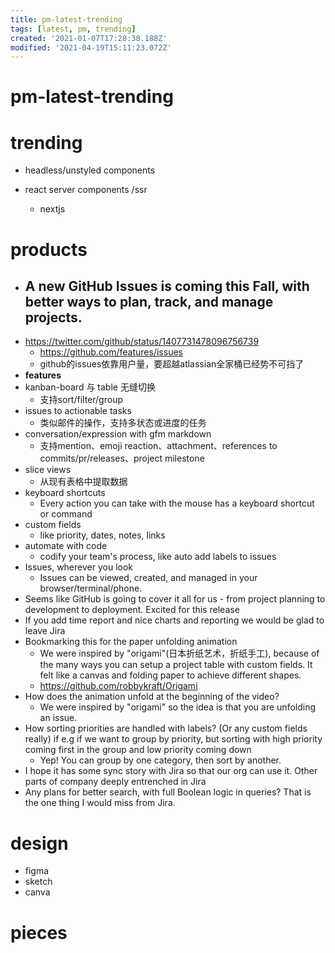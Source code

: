 ```yaml
---
title: pm-latest-trending
tags: [latest, pm, trending]
created: '2021-01-07T17:28:38.188Z'
modified: '2021-04-19T15:11:23.072Z'
---
```


# pm-latest-trending

# trending

- headless/unstyled components

- react server components /ssr
  - nextjs
# products
- ## A new GitHub Issues is coming this Fall, with better ways to plan, track, and manage projects.
- https://twitter.com/github/status/1407731478096756739
  - https://github.com/features/issues
  - github的issues依靠用户量，要超越atlassian全家桶已经势不可挡了
- **features**
- kanban-board 与 table 无缝切换
  - 支持sort/filter/group
- issues to actionable tasks
  - 类似邮件的操作，支持多状态或进度的任务
- conversation/expression with gfm markdown
  - 支持mention、emoji reaction、attachment、references to commits/pr/releases、project milestone
- slice views
  - 从现有表格中提取数据
- keyboard shortcuts
  - Every action you can take with the mouse has a keyboard shortcut or command
- custom fields
  - like priority, dates, notes, links
- automate with code
  - codify your team's process, like auto add labels to issues
- Issues, wherever you look
  - Issues can be viewed, created, and managed in your browser/terminal/phone.
- Seems like GitHub is going to cover it all for us - from project planning to development to deployment. Excited for this release
- If you add time report and nice charts and reporting we would be glad to leave Jira
- Bookmarking this for the paper unfolding animation
  - We were inspired by "origami"(日本折纸艺术，折纸手工), because of the many ways you can setup a project table with custom fields. It felt like a canvas and folding paper to achieve different shapes.
  - https://github.com/robbykraft/Origami
- How does the animation unfold at the beginning of the video?
  - We were inspired by "origami" so the idea is that you are unfolding an issue.
- How sorting priorities are handled with labels? (Or any custom fields really) if e.g if we want to group by priority, but sorting with high priority coming first in the group and low priority coming down
  - Yep! You can group by one category, then sort by another.
- I hope it has some sync story with Jira so that our org can use it. Other parts of company deeply entrenched in Jira
- Any plans for better search, with full Boolean logic in queries? That is the one thing I would miss from Jira.
# design
- figma
- sketch
- canva
# pieces
